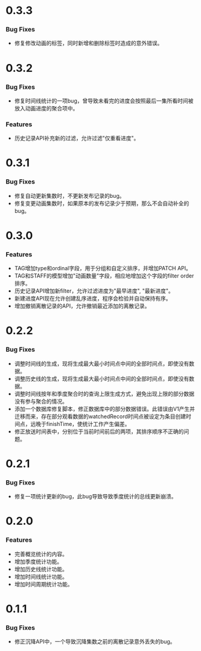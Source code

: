 # 0.3.3
### Bug Fixes
* 修复修改动画的标签，同时新增和删除标签时造成的意外错误。

# 0.3.2
### Bug Fixes
* 修复时间线统计的一项bug，曾导致未看完的进度会按照最后一集所看时间被放入动画进度的聚合项中。
### Features
* 历史记录API补充新的过滤，允许过滤"仅重看进度"。

# 0.3.1
### Bug Fixes
* 修复自动更新集数时，不更新发布记录的bug。
* 修复变更动画集数时，如果原本的发布记录少于预期，那么不会自动补全的bug。

# 0.3.0
### Features
* TAG增加type和ordinal字段，用于分组和自定义排序，并增加PATCH API。
* TAG和STAFF的模型增加"动画数量"字段，相应地增加这个字段的filter order排序。
* 历史记录API增加新filter，允许过滤进度为"最早进度", "最新进度"。
* 新建进度API现在允许创建乱序进度，程序会检验并自动保持有序。
* 增加撤销离散记录的API，允许撤销最近添加的离散记录。

# 0.2.2
### Bug Fixes
* 调整时间线的生成，现将生成最大最小时间点中间的全部时间点，即使没有数据。
* 调整历史线的生成，现将生成最大最小时间点中间的全部时间点，即使没有数据。
* 调整时间线按年和季度聚合时的查询上限生成方式，避免出现上限的部分数据没有参与聚合的情况。
* 添加一个数据库修复脚本，修正数据库中的部分数据错误。此错误由V1产生并迁移而来，存在部分观看数据的watchedRecord时间点被设定为条目创建时间点，远晚于finishTime，使统计工作产生偏差。
* 修正放送时间表中，分别位于当前时间前后的两项，其排序顺序不正确的问题。

# 0.2.1
### Bug Fixes
* 修复一项统计更新的bug，此bug导致导致季度统计的总线更新崩溃。

# 0.2.0
### Features
* 完善概览统计的内容。
* 增加季度统计功能。
* 增加历史线统计功能。
* 增加时间线统计功能。
* 增加时间周期统计功能。

# 0.1.1
### Bug Fixes
* 修正沉降API中，一个导致沉降集数之前的离散记录意外丢失的bug。